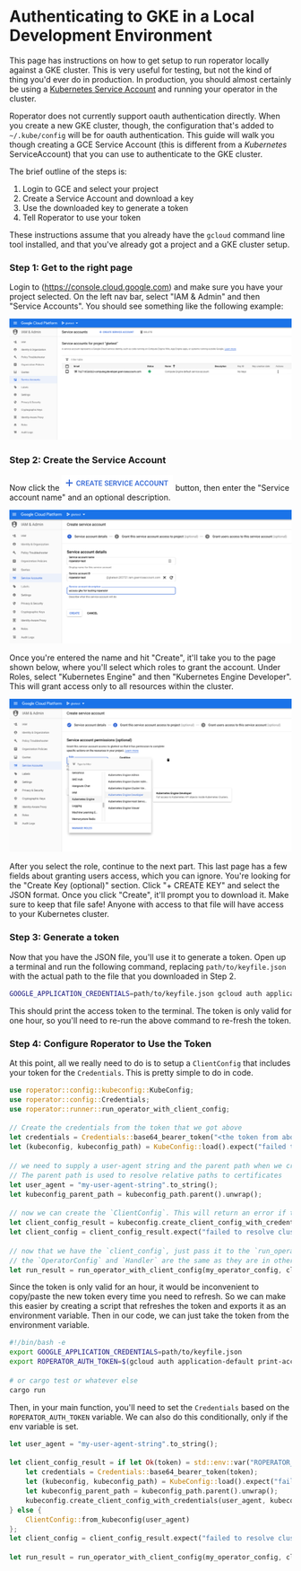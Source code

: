 # Authenticating to GKE in a Local Development Environment

This page has instructions on how to get setup to run roperator locally against a GKE cluster. This is very useful for testing, but not the kind of thing you'd ever do in production. In production, you should almost certainly be using a [Kubernetes Service Account](./operator-config.md#Authentication) and running your operator in the cluster.

Roperator does not currently support oauth authentication directly. When you create a new GKE cluster, though, the configuration that's added to `~/.kube/config` will be for oauth authentication. This guide will walk you though creating a GCE Service Account (this is different from a _Kubernetes_ ServiceAccount) that you can use to authenticate to the GKE cluster.

The brief outline of the steps is:

1. Login to GCE and select your project
1. Create a Service Account and download a key
1. Use the downloaded key to generate a token
1. Tell Roperator to use your token

These instructions assume that you already have the `gcloud` command line tool installed, and that you've already got a project and a GKE cluster setup.

### Step 1: Get to the right page

Login to (https://console.cloud.google.com) and make sure you have your project selected. On the left nav bar, select "IAM & Admin" and then "Service Accounts". You should see something like the following example:

![Service Accounts Page](gke-auth-images/service-accounts-list.png)

### Step 2: Create the Service Account

Now click the ![Service Accounts Page](gke-auth-images/create-sa-button.png) button, then enter the "Service account name" and an optional description.

![Create Service Account Details](gke-auth-images/create-details.png)

Once you're entered the name and hit "Create", it'll take you to the page shown below, where you'll select which roles to grant the account. Under Roles, select "Kubernetes Engine" and then "Kubernetes Engine Developer". This will grant access only to all resources within the cluster.

![Create Service Account Details](gke-auth-images/roles.png)

After you select the role, continue to the next part. This last page has a few fields about granting users access, which you can ignore. You're looking for the "Create Key (optional)" section. Click "+ CREATE KEY" and select the JSON format. Once you click "Create", it'll prompt you to download it. Make sure to keep that file safe! Anyone with access to that file will have access to your Kubernetes cluster.

### Step 3: Generate a token

Now that you have the JSON file, you'll use it to generate a token. Open up a terminal and run the following command, replacing `path/to/keyfile.json` with the actual path to the file that you downloaded in Step 2.

```sh
GOOGLE_APPLICATION_CREDENTIALS=path/to/keyfile.json gcloud auth application-default print-access-token
```

This should print the access token to the terminal. The token is only valid for one hour, so you'll need to re-run the above command to re-fresh the token.

### Step 4: Configure Roperator to Use the Token

At this point, all we really need to do is to setup a `ClientConfig` that includes your token for the `Credentials`. This is pretty simple to do in code.

```rust
use roperator::config::kubeconfig::KubeConfig;
use roperator::config::Credentials;
use roperator::runner::run_operator_with_client_config;

// Create the credentials from the token that we got above
let credentials = Credentials::base64_bearer_token("<the token from above>".to_string());
let (kubeconfig, kubeconfig_path) = KubeConfig::load().expect("failed to load kubeconfig");

// we need to supply a user-agent string and the parent path when we create a ClientConfig from a kubeconfig.
// The parent path is used to resolve relative paths to certificates
let user_agent = "my-user-agent-string".to_string();
let kubeconfig_parent_path = kubeconfig_path.parent().unwrap();

// now we can create the `ClientConfig`. This will return an error if the kubeconfig was invalid
let client_config_result = kubeconfig.create_client_config_with_credentials(user_agent, kubeconfig_parent_path, credentials);
let client_config = client_config_result.expect("failed to resolve cluster data from kubeconfig");

// now that we have the `client_config`, just pass it to the `run_operator_with_client_config` function.
// the `OperatorConfig` and `Handler` are the same as they are in other examples.
let run_result = run_operator_with_client_config(my_operator_config, client_config, my_handler);
```

Since the token is only valid for an hour, it would be inconvenient to copy/paste the new token every time you need to refresh. So we can make this easier by creating a script that refreshes the token and exports it as an environment variable. Then in our code, we can just take the token from the environment variable.

```sh
#!/bin/bash -e
export GOOGLE_APPLICATION_CREDENTIALS=path/to/keyfile.json
export ROPERATOR_AUTH_TOKEN=$(gcloud auth application-default print-access-token)

# or cargo test or whatever else
cargo run
```

Then, in your main function, you'll need to set the `Credentials` based on the `ROPERATOR_AUTH_TOKEN` variable. We can also do this conditionally, only if the env variable is set.

```rust
let user_agent = "my-user-agent-string".to_string();

let client_config_result = if let Ok(token) = std::env::var("ROPERATOR_AUTH_TOKEN") {
    let credentials = Credentials::base64_bearer_token(token);
    let (kubeconfig, kubeconfig_path) = KubeConfig::load().expect("failed to load kubeconfig");
    let kubeconfig_parent_path = kubeconfig_path.parent().unwrap();
    kubeconfig.create_client_config_with_credentials(user_agent, kubeconfig_parent_path, credentials)
} else {
    ClientConfig::from_kubeconfig(user_agent)
};
let client_config = client_config_result.expect("failed to resolve cluster data from kubeconfig");

let run_result = run_operator_with_client_config(my_operator_config, client_config, my_handler);
```

